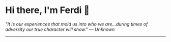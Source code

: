 <h1>Hi there, I'm Ferdi 👋</h1>

<p><em>
  "It is our experiences that mold us into who we are...during times of adversity our true character will show." — Unknown
</em></p>

---
